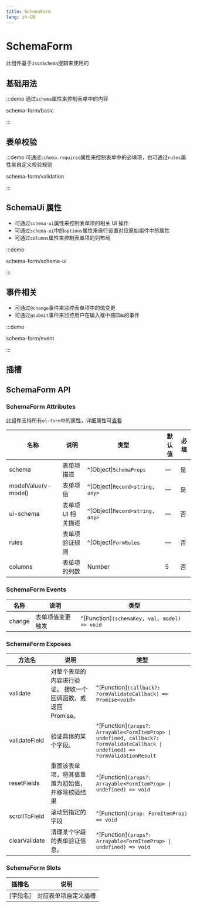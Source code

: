 ```yaml
---
title: SchemaForm
lang: zh-CN
---
```


# SchemaForm

此组件基于`JsonSchema`逻辑来使用的

## 基础用法

:::demo 通过`schema`属性来控制表单中的内容

schema-form/basic

:::

## 表单校验

:::demo 可通过`schema.required`属性来控制表单中的必填项，也可通过`rules`属性来自定义校验规则

schema-form/validation

:::

## SchemaUi 属性

- 可通过`schema-ui`属性来控制表单项的相关 UI 操作
- 可通过`schema-ui`中的`options`属性来自行设置对应原始组件中的属性
- 可通过`columns`属性来控制表单项的列布局

:::demo

schema-form/schema-ui

:::

## 事件相关

- 可通过`@change`事件来监控表单项中的值变更
- 可通过`@submit`事件来监控用户在输入框中按`回车`的事件

:::demo

schema-form/event

:::

## 插槽

<!-- :::demo 可通过`schema.required`属性来控制表单中的必填项，也可通过`rules`属性来自定义校验规则

schema-form/validation

::: -->

## SchemaForm API

### SchemaForm Attributes

此组件支持所有`el-form`中的属性，详细属性可[查看](https://element-plus.org/zh-CN/component/form.html#form-attributes)

| 名称                | 说明               | 类型                           | 默认值 | 必填 |
| ------------------- | ------------------ | ------------------------------ | ------ | ---- |
| schema              | 表单项描述         | ^[Object]`SchemaProps`         | —      | 是   |
| modelValue(v-model) | 表单项值           | ^[Object]`Record<string, any>` | —      | 是   |
| ui-schema           | 表单项 UI 相关描述 | ^[Object]`Record<string, any>` | —      | 否   |
| rules               | 表单项验证规则     | ^[Object]`FormRules`           | —      | 否   |
| columns             | 表单项的列数       | Number                         | 5      | 否   |

### SchemaForm Events

| 名称   | 说明             | 类型                                         |
| ------ | ---------------- | -------------------------------------------- |
| change | 表单项值变更触发 | ^[Function]`(schemaKey, val, model) => void` |

### SchemaForm Exposes

| 方法名        | 说明                                                          | 类型                                                                                                                              |
| ------------- | ------------------------------------------------------------- | --------------------------------------------------------------------------------------------------------------------------------- |
| validate      | 对整个表单的内容进行验证。 接收一个回调函数，或返回 Promise。 | ^[Function]`(callback?: FormValidateCallback) => Promise<void>`                                                                   |
| validateField | 验证具体的某个字段。                                          | ^[Function]`(props?: Arrayable<FormItemProp> \| undefined, callback?: FormValidateCallback \| undefined) => FormValidationResult` |
| resetFields   | 重置该表单项，将其值重置为初始值，并移除校验结果              | ^[Function]`(props?: Arrayable<FormItemProp> \| undefined) => void`                                                               |
| scrollToField | 滚动到指定的字段                                              | ^[Function]`(prop: FormItemProp) => void`                                                                                         |
| clearValidate | 清理某个字段的表单验证信息。                                  | ^[Function]`(props?: Arrayable<FormItemProp> \| undefined) => void`                                                               |

### SchemaForm Slots

| 插槽名   | 说明                 |
| -------- | -------------------- |
| [字段名] | 对应表单项自定义插槽 |
